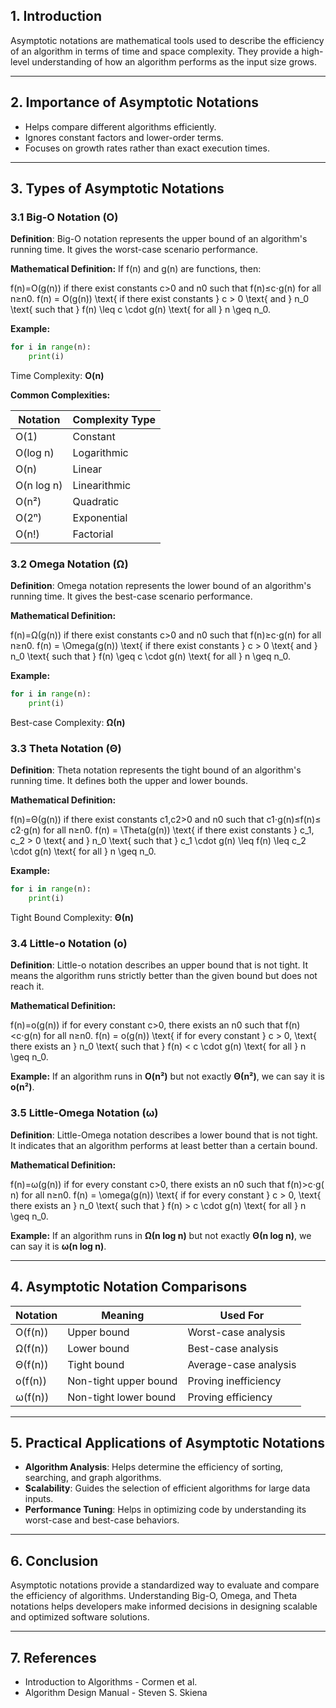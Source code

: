 ## 1. Introduction

Asymptotic notations are mathematical tools used to describe the efficiency of an algorithm in terms of time and space complexity. They provide a high-level understanding of how an algorithm performs as the input size grows.

---

## 2. Importance of Asymptotic Notations

- Helps compare different algorithms efficiently.
- Ignores constant factors and lower-order terms.
- Focuses on growth rates rather than exact execution times.

---

## 3. Types of Asymptotic Notations

### 3.1 Big-O Notation (O)

**Definition**: Big-O notation represents the upper bound of an algorithm's running time. It gives the worst-case scenario performance.

**Mathematical Definition:** If f(n) and g(n) are functions, then:

f(n)=O(g(n)) if there exist constants c>0 and n0 such that f(n)≤c⋅g(n) for all n≥n0. f(n) = O(g(n)) \text{ if there exist constants } c > 0 \text{ and } n_0 \text{ such that } f(n) \leq c \cdot g(n) \text{ for all } n \geq n_0.

**Example:**

```python
for i in range(n):
    print(i)
```

Time Complexity: **O(n)**

**Common Complexities:**

|Notation|Complexity Type|
|---|---|
|O(1)|Constant|
|O(log n)|Logarithmic|
|O(n)|Linear|
|O(n log n)|Linearithmic|
|O(n²)|Quadratic|
|O(2ⁿ)|Exponential|
|O(n!)|Factorial|

### 3.2 Omega Notation (Ω)

**Definition**: Omega notation represents the lower bound of an algorithm's running time. It gives the best-case scenario performance.

**Mathematical Definition:**

f(n)=Ω(g(n)) if there exist constants c>0 and n0 such that f(n)≥c⋅g(n) for all n≥n0. f(n) = \Omega(g(n)) \text{ if there exist constants } c > 0 \text{ and } n_0 \text{ such that } f(n) \geq c \cdot g(n) \text{ for all } n \geq n_0.

**Example:**

```python
for i in range(n):
    print(i)
```

Best-case Complexity: **Ω(n)**

### 3.3 Theta Notation (Θ)

**Definition**: Theta notation represents the tight bound of an algorithm's running time. It defines both the upper and lower bounds.

**Mathematical Definition:**

f(n)=Θ(g(n)) if there exist constants c1,c2>0 and n0 such that c1⋅g(n)≤f(n)≤c2⋅g(n) for all n≥n0. f(n) = \Theta(g(n)) \text{ if there exist constants } c_1, c_2 > 0 \text{ and } n_0 \text{ such that } c_1 \cdot g(n) \leq f(n) \leq c_2 \cdot g(n) \text{ for all } n \geq n_0.

**Example:**

```python
for i in range(n):
    print(i)
```

Tight Bound Complexity: **Θ(n)**

### 3.4 Little-o Notation (o)

**Definition**: Little-o notation describes an upper bound that is not tight. It means the algorithm runs strictly better than the given bound but does not reach it.

**Mathematical Definition:**

f(n)=o(g(n)) if for every constant c>0, there exists an n0 such that f(n)<c⋅g(n) for all n≥n0. f(n) = o(g(n)) \text{ if for every constant } c > 0, \text{ there exists an } n_0 \text{ such that } f(n) < c \cdot g(n) \text{ for all } n \geq n_0.

**Example:** If an algorithm runs in **O(n²)** but not exactly **Θ(n²)**, we can say it is **o(n²)**.

### 3.5 Little-Omega Notation (ω)

**Definition**: Little-Omega notation describes a lower bound that is not tight. It indicates that an algorithm performs at least better than a certain bound.

**Mathematical Definition:**

f(n)=ω(g(n)) if for every constant c>0, there exists an n0 such that f(n)>c⋅g(n) for all n≥n0. f(n) = \omega(g(n)) \text{ if for every constant } c > 0, \text{ there exists an } n_0 \text{ such that } f(n) > c \cdot g(n) \text{ for all } n \geq n_0.

**Example:** If an algorithm runs in **Ω(n log n)** but not exactly **Θ(n log n)**, we can say it is **ω(n log n)**.

---

## 4. Asymptotic Notation Comparisons

|Notation|Meaning|Used For|
|---|---|---|
|O(f(n))|Upper bound|Worst-case analysis|
|Ω(f(n))|Lower bound|Best-case analysis|
|Θ(f(n))|Tight bound|Average-case analysis|
|o(f(n))|Non-tight upper bound|Proving inefficiency|
|ω(f(n))|Non-tight lower bound|Proving efficiency|

---

## 5. Practical Applications of Asymptotic Notations

- **Algorithm Analysis**: Helps determine the efficiency of sorting, searching, and graph algorithms.
- **Scalability**: Guides the selection of efficient algorithms for large data inputs.
- **Performance Tuning**: Helps in optimizing code by understanding its worst-case and best-case behaviors.

---

## 6. Conclusion

Asymptotic notations provide a standardized way to evaluate and compare the efficiency of algorithms. Understanding Big-O, Omega, and Theta notations helps developers make informed decisions in designing scalable and optimized software solutions.

---

## 7. References

- Introduction to Algorithms - Cormen et al.
- Algorithm Design Manual - Steven S. Skiena